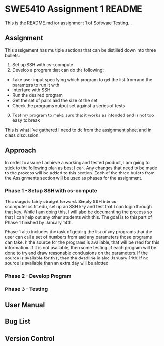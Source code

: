 # SWE5410 Assignment 1 README

This is the README.md for assignment 1 of Software Testing.  .

## Assignment

This assignment has multiple sections that can be distilled down into three bullets:
1. Set up SSH with cs-scompute
2. Develop a program that can do the following:
  * Take user input specifying which program to get the list from and the paramters to run it with
  * Interface with SSH
  * Run the desired program
  * Get the set of pairs and the size of the set
  * Check the programs output set against a series of tests
3. Test my program to make sure that it works as intended and is not too easy to break 

This is what I've gathered I need to do from the assignment sheet and in class discussion.

## Approach

In order to assure I achieve a working and tested product, I am going to stick to the following plan as best I can.  Any changes that need to be made to the process will be added to this section. Each of the three bullets from the Assignments section will be used as phases for the assignment.

### Phase 1 - Setup SSH with cs-compute
This stage is fairly straight forward. Simply SSH into cs-scomputer.cs.fit.edu, set up an SSH key and test that I can login through that key. While I am doing this, I will also be documenting the process so that I can help out any other students with this. The goal is to this part of Phase 1 finished by January 14th.

Phase 1 also includes the task of getting the list of any programs that the user can call a set of numbers from and any parameters those programs can take. If the source for the programs is available, that will be read for this information. If it is not available, then some testing of each program will be done to try and draw reasonable conclusions on the parameters. If the source is available for this, then the deadline is also January 14th. If no source is available than an extra day will be alotted.

### Phase 2 - Develop Program

### Phase 3 - Testing

## User Manual

## Bug List

## Version Control
